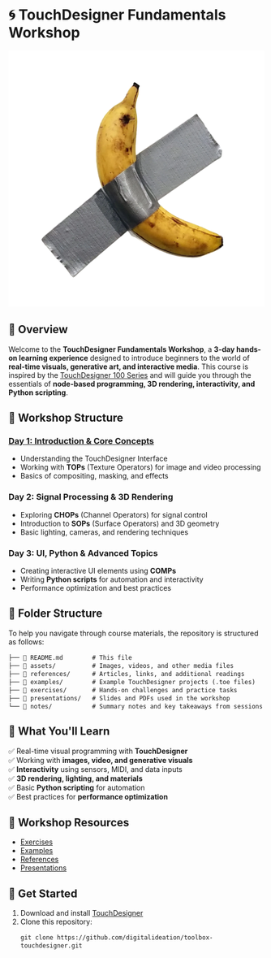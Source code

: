 # 🌀 TouchDesigner Fundamentals Workshop

![banana_art](./assets/banana.png)

## 🎯 Overview

Welcome to the **TouchDesigner Fundamentals Workshop**, a **3-day hands-on learning experience** designed to introduce beginners to the world of **real-time visuals, generative art, and interactive media**. This course is inspired by the [TouchDesigner 100 Series](https://learn.derivative.ca/courses/100-fundamentals/) and will guide you through the essentials of **node-based programming, 3D rendering, interactivity, and Python scripting**.

## 📅 Workshop Structure

### **[Day 1: Introduction & Core Concepts](day01.md)**

- Understanding the TouchDesigner Interface
- Working with **TOPs** (Texture Operators) for image and video processing
- Basics of compositing, masking, and effects

### **Day 2: Signal Processing & 3D Rendering**

- Exploring **CHOPs** (Channel Operators) for signal control
- Introduction to **SOPs** (Surface Operators) and 3D geometry
- Basic lighting, cameras, and rendering techniques

### **Day 3: UI, Python & Advanced Topics**

- Creating interactive UI elements using **COMPs**
- Writing **Python scripts** for automation and interactivity
- Performance optimization and best practices

## 📂 Folder Structure

To help you navigate through course materials, the repository is structured as follows:

```
├── 📜 README.md        # This file
├── 📁 assets/          # Images, videos, and other media files
├── 📁 references/      # Articles, links, and additional readings
├── 📁 examples/        # Example TouchDesigner projects (.toe files)
├── 📁 exercises/       # Hands-on challenges and practice tasks
├── 📁 presentations/   # Slides and PDFs used in the workshop
└── 📁 notes/           # Summary notes and key takeaways from sessions
```

## 🎨 What You'll Learn

✅ Real-time visual programming with **TouchDesigner**  
✅ Working with **images, video, and generative visuals**  
✅ **Interactivity** using sensors, MIDI, and data inputs  
✅ **3D rendering, lighting, and materials**  
✅ Basic **Python scripting** for automation  
✅ Best practices for **performance optimization**

## 📂 Workshop Resources

- [Exercises](exercises/)
- [Examples](examples/)
- [References](references/)
- [Presentations](presentations/)

## 🚀 Get Started

1. Download and install [TouchDesigner](https://derivative.ca/download)
2. Clone this repository:
   ```
   git clone https://github.com/digitalideation/toolbox-touchdesigner.git
   ```